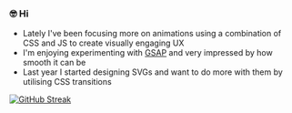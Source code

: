 ### 🤓 Hi

- Lately I've been focusing more on animations using a combination of CSS and JS to create visually engaging UX
- I'm enjoying experimenting with [GSAP](https://greensock.com/gsap/) and very impressed by how smooth it can be
- Last year I started designing SVGs and want to do more with them by utilising CSS transitions

[![GitHub Streak](https://github-readme-streak-stats.herokuapp.com?user=JoshuaRobertson&theme=github-dark&hide_border=true&date_format=j%20M%5B%20Y%5D)](https://git.io/streak-stats)
